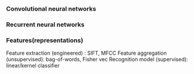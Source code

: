 ### Convolutional neural networks 




### Recurrent neural networks


### Features(representations)
Feature extraction (engineered) : SIFT, MFCC
Feature aggregation (unsupervised): bag-of-words, Fisher vec
Recognition model (supervised): linear/kernel classifier
